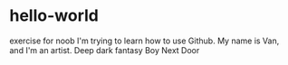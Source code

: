 # hello-world
exercise for noob
I'm trying to learn how to use Github.
My name is Van, and I'm an artist.
Deep dark fantasy
Boy Next Door